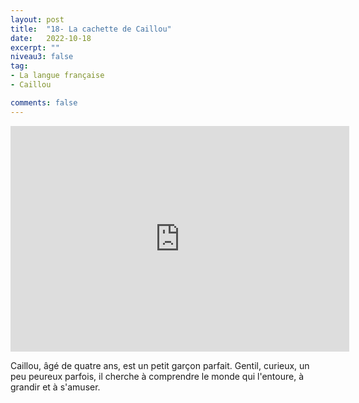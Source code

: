 ```yaml
---
layout: post
title:  "18- La cachette de Caillou"
date:   2022-10-18
excerpt: ""
niveau3: false
tag:
- La langue française
- Caillou

comments: false
---
```

<center>
<img style="display: none;" src="/assets/img/thumbnails/caillou-18.jpg" alt="" width="1" height="1">
<iframe width="542px" height="361px" src="https://www.youtube.com/embed/16DTLOtm_64?rel=0&controls=1&showinfo=0&modestbranding=1&enablejsapi=1" allowfullscreen frameborder="0" ></iframe></center>

Caillou, âgé de quatre ans, est un petit garçon parfait. Gentil, curieux, un peu peureux parfois, il cherche à comprendre le monde qui l'entoure, à grandir et à s'amuser.
